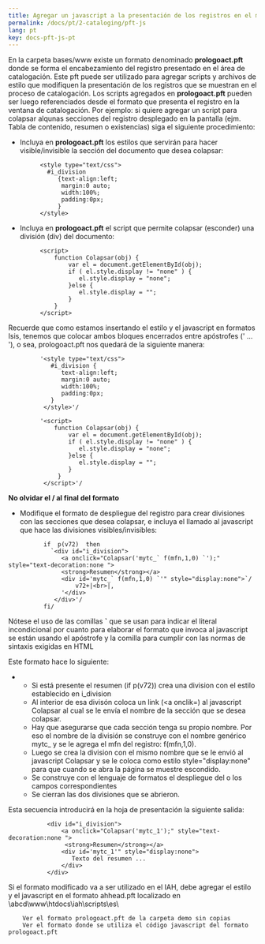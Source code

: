 ```yaml
---
title: Agregar un javascript a la presentación de los registros en el módulo de catalogación
permalink: /docs/pt/2-cataloging/pft-js
lang: pt
key: docs-pft-js-pt
---
```



En la carpeta bases/www existe un formato denominado **prologoact.pft** donde se forma el encabezamiento del registro presentado en el área de catalogación. Este pft puede ser utilizado para agregar scripts y archivos de estilo que modifiquen la presentación de los registros que se muestran en el proceso de catalogación. Los scripts agregados en **prologoact.pft** pueden ser luego referenciados desde el formato que presenta el registro en la ventana de catalogación. Por ejemplo: si quiere agregar un script para colapsar alqunas secciones del registro desplegado en la pantalla (ejm. Tabla de contenido, resumen o existencias) siga el siguiente procedimiento:

- Incluya en **prologoact.pft** los estilos que servirán para hacer visible/invisible la sección del documento que desea colapsar:

```
         <style type="text/css">
           #i_division 
              {text-align:left;
               margin:0 auto;
               width:100%;
               padding:0px;
              }
         </style>
```

- Incluya en **prologoact.pft** el script que permite colapsar (esconder) una división (div) del documento:

```
         <script>
             function Colapsar(obj) {      
                 var el = document.getElementById(obj);
                 if ( el.style.display != "none" ) {
                    el.style.display = "none";
                 }else {
                    el.style.display = "";
                 }
             }
         </script>
```

Recuerde que como estamos insertando el estilo y el javascript en formatos Isis, tenemos que colocar ambos bloques encerrados entre apóstrofes (' ... '), o sea, prologoact.pft nos quedará de la siguiente manera:

```
         '<style type="text/css">
            #i_division {
               text-align:left;
               margin:0 auto;
               width:100%;
               padding:0px;
            }
          </style>'/
          
         '<script>
             function Colapsar(obj) {      
                 var el = document.getElementById(obj);
                 if ( el.style.display != "none" ) {
                    el.style.display = "none";
                 }else {
                    el.style.display = "";
                 }
              }
          </script>'/
```

**No olvidar el / al final del formato**

- Modifique el formato de despliegue del registro para crear divisiones con las secciones que desea colapsar, e incluya el llamado al javascript que hace las divisiones visibles/invisibles:

```
          if  p(v72)  then
            `<div id="i_division">
               <a onclick="Colapsar('mytc_` f(mfn,1,0) `');" style="text-decoration:none ">
               <strong>Resumen</strong></a>
               <div id='mytc_` f(mfn,1,0) `'" style="display:none">`/
                   v72+|<br>|,
               '</div>
             </div>'/    
          fi/
```

Nótese el uso de las comillas **`** que se usan para indicar el literal incondicional por cuanto para elaborar el formato que invoca al javascript se están usando el apóstrofe y la comilla para cumplir con las normas de sintaxis exigidas en HTML


Este formato hace lo siguiente:

- - Si está presente el resumen (if p(v72)) crea una division con el estilo establecido en i_division
  - Al interior de esa divisón coloca un link (<a onclik=) al javascript Colapsar al cual se le envía el nombre de la sección que se desea colapsar.
  - Hay que asegurarse que cada sección tenga su propio nombre. Por eso el nombre de la división se construye con el nombre genérico mytc_ y se le agrega el mfn del registro: f(mfn,1,0).
  - Luego se crea la division con el mismo nombre que se le envió al javascript Colapsar y se le coloca como estilo style="display:none" para que cuando se abra la página se muestre escondido.
  - Se construye con el lenguaje de formatos el despliegue del o los campos correspondientes
  - Se cierran las dos divisiones que se abrieron.


Esta secuencia introducirá en la hoja de presentación la siguiente salida:

```
           <div id="i_division">
               <a onclick="Colapsar('mytc_1');" style="text-decoration:none ">
                <strong>Resumen</strong></a>
               <div id='mytc_1'" style="display:none">
                  Texto del resumen ...  
               </div>
           </div>
```

Si el formato modificado va a ser utilizado en el IAH, debe agregar el estilo y el javascript en el formato ahhead.pft localizado en \abcd\www\htdocs\iah\scripts\es\



```
    Ver el formato prologoact.pft de la carpeta demo sin copias
    Ver el formato donde se utiliza el código javascript del formato prologoact.pft
```
